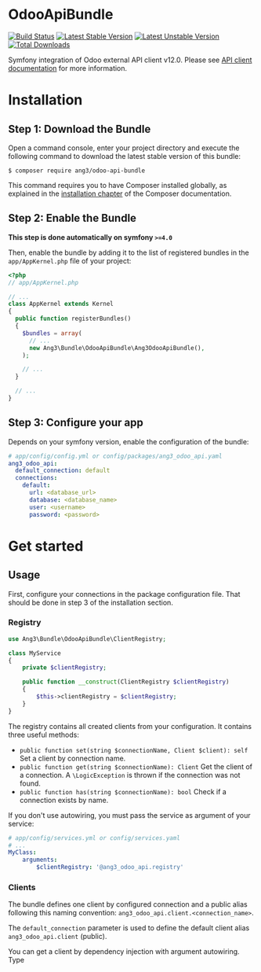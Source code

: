 OdooApiBundle
=============

[![Build Status](https://travis-ci.org/Ang3/OdooApiBundle.svg?branch=master)](https://travis-ci.org/Ang3/OdooApiBundle) [![Latest Stable Version](https://poser.pugx.org/ang3/odoo-api-bundle/v/stable)](https://packagist.org/packages/ang3/odoo-api-bundle) [![Latest Unstable Version](https://poser.pugx.org/ang3/odoo-api-bundle/v/unstable)](https://packagist.org/packages/ang3/odoo-api-bundle) [![Total Downloads](https://poser.pugx.org/ang3/odoo-api-bundle/downloads)](https://packagist.org/packages/ang3/odoo-api-bundle)

Symfony integration of Odoo external API client v12.0. Please see [API client documentation](https://github.com/Ang3/php-odoo-api-client) for more information.

Installation
============

Step 1: Download the Bundle
---------------------------

Open a command console, enter your project directory and execute the
following command to download the latest stable version of this bundle:

```console
$ composer require ang3/odoo-api-bundle
```

This command requires you to have Composer installed globally, as explained
in the [installation chapter](https://getcomposer.org/doc/00-intro.md)
of the Composer documentation.

Step 2: Enable the Bundle
-------------------------

**This step is done automatically on symfony ```>=4.0```**

Then, enable the bundle by adding it to the list of registered bundles
in the `app/AppKernel.php` file of your project:

```php
<?php
// app/AppKernel.php

// ...
class AppKernel extends Kernel
{
  public function registerBundles()
  {
    $bundles = array(
      // ...
      new Ang3\Bundle\OdooApiBundle\Ang3OdooApiBundle(),
    );

    // ...
  }

  // ...
}
```

Step 3: Configure your app
--------------------------

Depends on your symfony version, enable the configuration of the bundle:

```yaml
# app/config/config.yml or config/packages/ang3_odoo_api.yaml
ang3_odoo_api:
  default_connection: default
  connections:
    default:
      url: <database_url>
      database: <database_name>
      user: <username>
      password: <password>
```

Get started
===========

Usage
-----

First, configure your connections in the package configuration file. 
That should be done in step 3 of the installation section.

### Registry

```php
use Ang3\Bundle\OdooApiBundle\ClientRegistry;

class MyService
{
    private $clientRegistry;

    public function __construct(ClientRegistry $clientRegistry)
    {
        $this->clientRegistry = $clientRegistry;
    }
}
```

The registry contains all created clients from your configuration. It contains three useful methods:
- ```public function set(string $connectionName, Client $client): self``` Set a client by connection name.
- ```public function get(string $connectionName): Client``` Get the client of a connection. A ```\LogicException``` is thrown if the connection was not found.
- ```public function has(string $connectionName): bool``` Check if a connection exists by name.

If you don't use autowiring, you must pass the service as argument of your service:
```yaml
# app/config/services.yml or config/services.yaml
# ...
MyClass:
    arguments:
        $clientRegistry: '@ang3_odoo_api.registry'
```

### Clients

The bundle defines one client by configured connection and a public alias following this naming convention: 
```ang3_odoo_api.client.<connection_name>```.

The ```default_connection``` parameter is used to define the default client alias ```ang3_odoo_api.client``` (public).

You can get a client by dependency injection with argument autowiring. 
Type